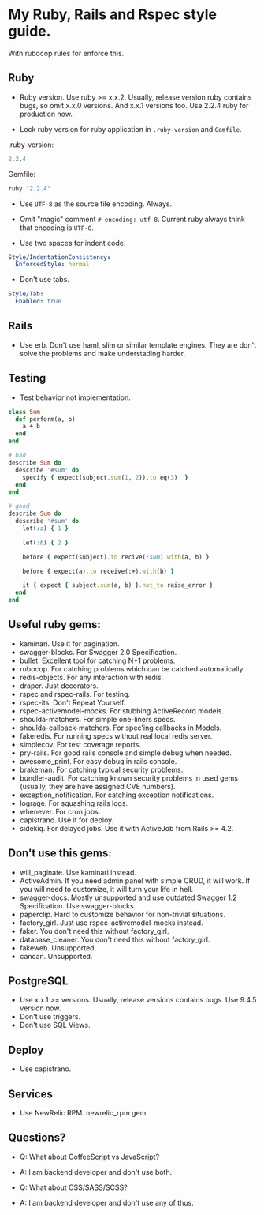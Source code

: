 # My Ruby, Rails and Rspec style guide.

With rubocop rules for enforce this.

## Ruby

* Ruby version. Use ruby >= x.x.2. Usually, release version ruby contains bugs, so omit x.x.0 versions. And x.x.1 versions too. Use 2.2.4 ruby for production now.

* Lock ruby version for ruby application in ```.ruby-version``` and ```Gemfile```.

.ruby-version:
```ruby
2.2.4
```

Gemfile:
```ruby
ruby '2.2.4'
```

* Use ```UTF-8``` as the source file encoding. Always.

* Omit "magic" comment ```# encoding: utf-8```. Current ruby always think that encoding is ```UTF-8```.

* Use two spaces for indent code.
```yaml
Style/IndentationConsistency:
  EnforcedStyle: normal
```

* Don't use tabs.
```yaml
Style/Tab:
  Enabled: true
```

## Rails

* Use erb. Don't use haml, slim or similar template engines. They are don't solve the problems and make understading harder.

## Testing

* Test behavior not implementation.

```ruby
class Sum
  def perform(a, b)
    a + b
  end
end

# bad
describe Sum do
  describe '#sum' do
    specify { expect(subject.sum(1, 2)).to eq(3)  }
  end
end

# good
describe Sum do
  describe '#sum' do
    let(:a) { 1 }

    let(:b) { 2 }

    before { expect(subject).to recive(:sum).with(a, b) }

    before { expect(a).to receive(:+).with(b) }

    it { expect { subject.sum(a, b) }.not_to raise_error }
  end
end
```

## Useful ruby gems:

* kaminari. Use it for pagination.
* swagger-blocks. For Swagger 2.0 Specification.
* bullet. Excellent tool for catching N+1 problems.
* rubocop. For catching problems which can be catched automatically.
* redis-objects. For any interaction with redis.
* draper. Just decorators.
* rspec and rspec-rails. For testing.
* rspec-its. Don't Repeat Yourself.
* rspec-activemodel-mocks. For stubbing ActiveRecord models.
* shoulda-matchers. For simple one-liners specs.
* shoulda-callback-matchers. For spec'ing callbacks in Models.
* fakeredis. For running specs without real local redis server.
* simplecov. For test coverage reports.
* pry-rails. For good rails console and simple debug when needed.
* awesome_print. For easy debug in rails console.
* brakeman. For catching typical security problems.
* bundler-audit. For catching known security problems in used gems (usually, they are have assigned CVE numbers).
* exception_notification. For catching exception notifications.
* lograge. For squashing rails logs.
* whenever. For cron jobs.
* capistrano. Use it for deploy.
* sidekiq. For delayed jobs. Use it with ActiveJob from Rails >= 4.2. 

## Don't use this gems:

* will_paginate. Use kaminari instead.
* ActiveAdmin. If you need admin panel with simple CRUD, it will work. If you will need to customize, it will turn your life in hell.
* swagger-docs. Mostly unsupported and use outdated Swagger 1.2 Specification. Use swagger-blocks.
* paperclip. Hard to customize behavior for non-trivial situations.
* factory_girl. Just use rspec-activemodel-mocks instead.
* faker. You don't need this without factory_girl.
* database_cleaner. You don't need this without factory_girl.
* fakeweb. Unsupported.
* cancan. Unsupported.

## PostgreSQL

* Use x.x.1 >= versions. Usually, release versions contains bugs. Use 9.4.5 version now.
* Don't use triggers.
* Don't use SQL Views.

## Deploy

* Use capistrano.

## Services

* Use NewRelic RPM. newrelic_rpm gem.

## Questions?

* Q: What about CoffeeScript vs JavaScript?
* A: I am backend developer and don't use both.

* Q: What about CSS/SASS/SCSS?
* A: I am backend developer and don't use any of thus.
